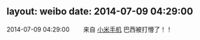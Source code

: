 layout: weibo
date: 2014-07-09 04:29:00
---
<meta name="referrer" content="no-referrer" />

2014-07-09 04:29:00  &nbsp;&nbsp;&nbsp;&nbsp;&nbsp;&nbsp; 来自 <a href="http://app.weibo.com/t/feed/22zMnn" rel="nofollow">小米手机</a>
巴西被打懵了！！ ​​​
